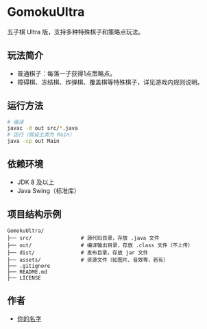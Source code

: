 # GomokuUltra

五子棋 Ultra 版，支持多种特殊棋子和策略点玩法。

## 玩法简介
- 普通棋子：每落一子获得1点策略点。
- 障碍棋、冻结棋、炸弹棋、覆盖棋等特殊棋子，详见游戏内规则说明。

## 运行方法
```bash
# 编译
javac -d out src/*.java
# 运行（假设主类为 Main）
java -cp out Main
```

## 依赖环境
- JDK 8 及以上
- Java Swing（标准库）

## 项目结构示例
```
GomokuUltra/
├── src/                # 源代码目录，存放 .java 文件
├── out/                # 编译输出目录，存放 .class 文件（不上传）
├── dist/               # 发布目录，存放 jar 文件
├── assets/             # 资源文件（如图片、音效等，若有）
├── .gitignore
├── README.md
├── LICENSE
```

## 作者
- [你的名字](https://github.com/你的GitHub用户名) 